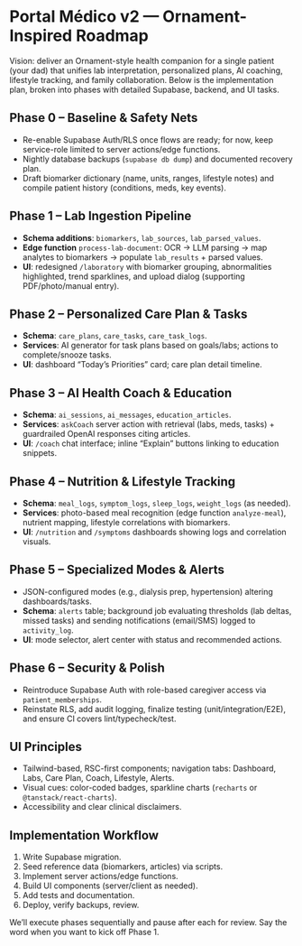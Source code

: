 # Portal Médico v2 — Ornament-Inspired Roadmap

Vision: deliver an Ornament-style health companion for a single patient (your dad) that unifies lab interpretation, personalized plans, AI coaching, lifestyle tracking, and family collaboration. Below is the implementation plan, broken into phases with detailed Supabase, backend, and UI tasks.

## Phase 0 – Baseline & Safety Nets
- Re-enable Supabase Auth/RLS once flows are ready; for now, keep service-role limited to server actions/edge functions.
- Nightly database backups (`supabase db dump`) and documented recovery plan.
- Draft biomarker dictionary (name, units, ranges, lifestyle notes) and compile patient history (conditions, meds, key events).

## Phase 1 – Lab Ingestion Pipeline
- **Schema additions**: `biomarkers`, `lab_sources`, `lab_parsed_values`.
- **Edge function** `process-lab-document`: OCR → LLM parsing → map analytes to biomarkers → populate `lab_results` + parsed values.
- **UI**: redesigned `/laboratory` with biomarker grouping, abnormalities highlighted, trend sparklines, and upload dialog (supporting PDF/photo/manual entry).

## Phase 2 – Personalized Care Plan & Tasks
- **Schema**: `care_plans`, `care_tasks`, `care_task_logs`.
- **Services**: AI generator for task plans based on goals/labs; actions to complete/snooze tasks.
- **UI**: dashboard “Today’s Priorities” card; care plan detail timeline.

## Phase 3 – AI Health Coach & Education
- **Schema**: `ai_sessions`, `ai_messages`, `education_articles`.
- **Services**: `askCoach` server action with retrieval (labs, meds, tasks) + guardrailed OpenAI responses citing articles.
- **UI**: `/coach` chat interface; inline “Explain” buttons linking to education snippets.

## Phase 4 – Nutrition & Lifestyle Tracking
- **Schema**: `meal_logs`, `symptom_logs`, `sleep_logs`, `weight_logs` (as needed).
- **Services**: photo-based meal recognition (edge function `analyze-meal`), nutrient mapping, lifestyle correlations with biomarkers.
- **UI**: `/nutrition` and `/symptoms` dashboards showing logs and correlation visuals.

## Phase 5 – Specialized Modes & Alerts
- JSON-configured modes (e.g., dialysis prep, hypertension) altering dashboards/tasks.
- **Schema**: `alerts` table; background job evaluating thresholds (lab deltas, missed tasks) and sending notifications (email/SMS) logged to `activity_log`.
- **UI**: mode selector, alert center with status and recommended actions.

## Phase 6 – Security & Polish
- Reintroduce Supabase Auth with role-based caregiver access via `patient_memberships`.
- Reinstate RLS, add audit logging, finalize testing (unit/integration/E2E), and ensure CI covers lint/typecheck/test.

## UI Principles
- Tailwind-based, RSC-first components; navigation tabs: Dashboard, Labs, Care Plan, Coach, Lifestyle, Alerts.
- Visual cues: color-coded badges, sparkline charts (`recharts` or `@tanstack/react-charts`).
- Accessibility and clear clinical disclaimers.

## Implementation Workflow
1. Write Supabase migration.
2. Seed reference data (biomarkers, articles) via scripts.
3. Implement server actions/edge functions.
4. Build UI components (server/client as needed).
5. Add tests and documentation.
6. Deploy, verify backups, review.

We’ll execute phases sequentially and pause after each for review. Say the word when you want to kick off Phase 1.
